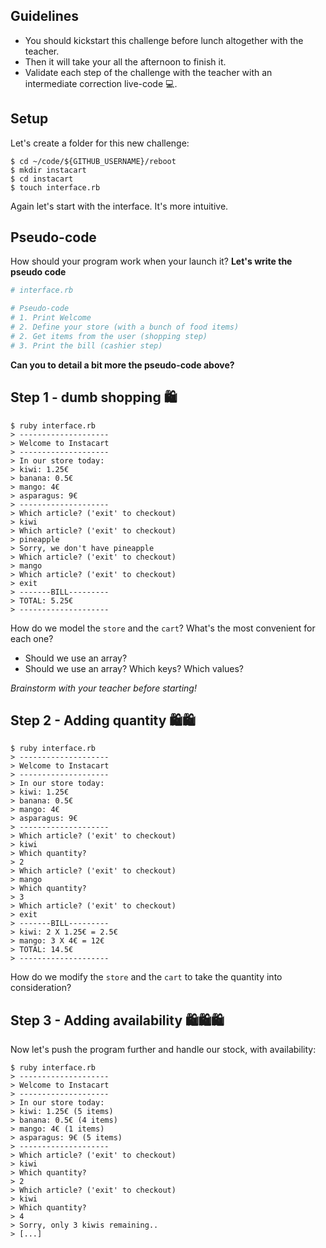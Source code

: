 ## Guidelines

- You should kickstart this challenge before lunch altogether with the teacher.
- Then it will take your all the afternoon to finish it.
- Validate each step of the challenge with the teacher with an intermediate correction live-code 💻.

## Setup

Let's create a folder for this new challenge:

```shell
$ cd ~/code/${GITHUB_USERNAME}/reboot
$ mkdir instacart
$ cd instacart
$ touch interface.rb
```

Again let's start with the interface. It's more intuitive.

## Pseudo-code

How should your program work when your launch it? **Let's write the pseudo code**


```ruby
# interface.rb

# Pseudo-code
# 1. Print Welcome
# 2. Define your store (with a bunch of food items)
# 2. Get items from the user (shopping step)
# 3. Print the bill (cashier step)
```

**Can you to detail a bit more the pseudo-code above?**


## Step 1 - dumb shopping 🛍


```shell
$ ruby interface.rb
> --------------------
> Welcome to Instacart
> --------------------
> In our store today:
> kiwi: 1.25€
> banana: 0.5€
> mango: 4€
> asparagus: 9€
> --------------------
> Which article? ('exit' to checkout)
> kiwi
> Which article? ('exit' to checkout)
> pineapple
> Sorry, we don't have pineapple
> Which article? ('exit' to checkout)
> mango
> Which article? ('exit' to checkout)
> exit
> -------BILL---------
> TOTAL: 5.25€
> --------------------
```

How do we model the `store` and the `cart`? What's the most convenient for each one?

- Should we use an array?
- Should we use an array? Which keys? Which values?

*Brainstorm with your teacher before starting!*

## Step 2 - Adding quantity 🛍🛍

```shell
$ ruby interface.rb
> --------------------
> Welcome to Instacart
> --------------------
> In our store today:
> kiwi: 1.25€
> banana: 0.5€
> mango: 4€
> asparagus: 9€
> --------------------
> Which article? ('exit' to checkout)
> kiwi
> Which quantity?
> 2
> Which article? ('exit' to checkout)
> mango
> Which quantity?
> 3
> Which article? ('exit' to checkout)
> exit
> -------BILL---------
> kiwi: 2 X 1.25€ = 2.5€
> mango: 3 X 4€ = 12€
> TOTAL: 14.5€
> --------------------
```

How do we modify the `store` and the `cart` to take the quantity into consideration?


## Step 3 - Adding availability 🛍🛍🛍

Now let's push the program further and handle our stock, with availability:

```shell
$ ruby interface.rb
> --------------------
> Welcome to Instacart
> --------------------
> In our store today:
> kiwi: 1.25€ (5 items)
> banana: 0.5€ (4 items)
> mango: 4€ (1 items)
> asparagus: 9€ (5 items)
> --------------------
> Which article? ('exit' to checkout)
> kiwi
> Which quantity?
> 2
> Which article? ('exit' to checkout)
> kiwi
> Which quantity?
> 4
> Sorry, only 3 kiwis remaining..
> [...]
```
